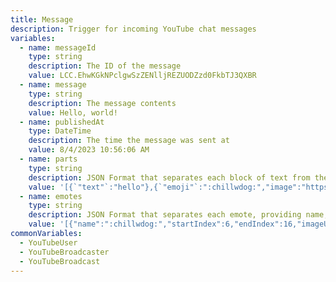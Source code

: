 ```yaml
---
title: Message
description: Trigger for incoming YouTube chat messages
variables:
  - name: messageId
    type: string
    description: The ID of the message
    value: LCC.EhwKGkNPclgwSzZENlljREZUODZzd0FkbTJ3QXBR
  - name: message
    type: string
    description: The message contents
    value: Hello, world!
  - name: publishedAt
    type: DateTime
    description: The time the message was sent at
    value: 8/4/2023 10:56:06 AM
  - name: parts
    type: string
    description: JSON Format that separates each block of text from the emotes within a chat message
    value: '[{`"text"`:"hello"},{`"emoji"`:":chillwdog:","image":"https://yt3.ggpht.com/Ir9mDxzUi0mbqyYdJ3N9Lq7bN5Xdt0Q7fEYFngN3GYAcJT_tccH1as1PKmInnpt2cbWOam4=w24-h24-c-k-nd","startIndex":6,"endIndex":16,"text":":chillwdog:"},{`"text"`:"world"}]'
  - name: emotes
    type: string
    description: JSON Format that separates each emote, providing name, start/end index, and imageURL
    value: '[{"name":":chillwdog:","startIndex":6,"endIndex":16,"imageUrl":"https://yt3.ggpht.com/Ir9mDxzUi0mbqyYdJ3N9Lq7bN5Xdt0Q7fEYFngN3GYAcJT_tccH1as1PKmInnpt2cbWOam4=w24-h24-c-k-nd"},{"name":":chillwcat:","startIndex":52,"endIndex":62,"imageUrl":"https://yt3.ggpht.com/y03dFcPc1B7CO20zgQYzhcRPka5Bhs6iSg57MaxJdhaLidFvvXBLf_i4_SHG7zJ_2VpBMNs=w24-h24-c-k-nd"}]'
commonVariables:
  - YouTubeUser
  - YouTubeBroadcaster
  - YouTubeBroadcast
---
```

